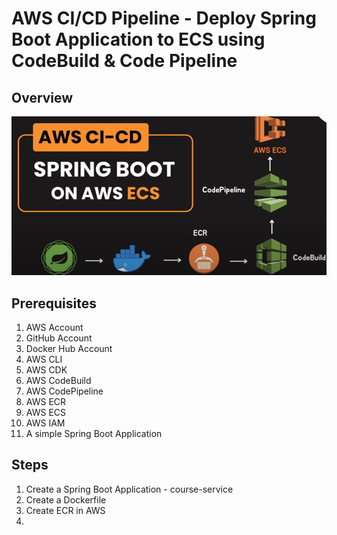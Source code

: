 # AWS CI/CD Pipeline - Deploy Spring Boot Application to ECS using CodeBuild & Code Pipeline
## Overview
![img.png](img.png)

## Prerequisites
1. AWS Account
2. GitHub Account
3. Docker Hub Account
4. AWS CLI
5. AWS CDK
6. AWS CodeBuild
7. AWS CodePipeline
8. AWS ECR
9. AWS ECS
10. AWS IAM
11. A simple Spring Boot Application

## Steps
1. Create a Spring Boot Application - course-service
2. Create a Dockerfile
3. Create ECR in AWS
4. 